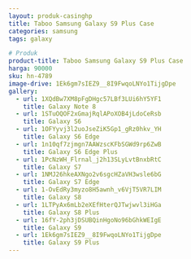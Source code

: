 ```yaml
---
layout: produk-casinghp
title: Taboo Samsung Galaxy S9 Plus Case
categories: samsung
tags: galaxy

# Produk
product-title: Taboo Samsung Galaxy S9 Plus Case
harga: 90000
sku: hn-4789
image-drive: 1Ek6gm7sIEZ9__8I9FwqoLNYo1TijgDpe
gallery:
  - url: 1XQdBw7XM8pFgDHgc57LBf3LUi6hY5YF1
    title: Galaxy Note 8
  - url: 1STuOQOF2xGmajRqlAPoXOB4jLdoCeRsb
    title: Galaxy S6
  - url: 1OFYyvj3l2uoJseZiK5Gp1_gRz0hkv_YH
    title: Galaxy S6 Edge
  - url: 1n10qf7zjmgn7AAWzscKFbSGWd9rp6ZwB
    title: Galaxy S6 Edge Plus
  - url: 1PcNzWH_Flrnal_j2h13SLyLvtBnxbRtC
    title: Galaxy S7
  - url: 1NMJ26hkeAXNgo2v6sgcHZaVH3wsle6bG
    title: Galaxy S7 Edge
  - url: 1-OvEdRy3myzo8H5awnh_v6VjT5VR7LIM
    title: Galaxy S8
  - url: 1LTPyAx6mLb2eXEfHterQJTwjwvl3iHGa
    title: Galaxy S8 Plus
  - url: 16fY-2ph3jDSUBQinHgoNo96bGhkWEIgE
    title: Galaxy S9
  - url: 1Ek6gm7sIEZ9__8I9FwqoLNYo1TijgDpe
    title: Galaxy S9 Plus
---
```


